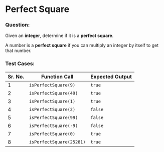 # Perfect Square

### Question:
Given an **integer**, determine if it is a **perfect square**.

A number is a **perfect square** if you can multiply an integer by itself to get that number.

### Test Cases:
| **Sr. No.** | **Function Call**        | **Expected Output** |
| ----------- | ------------------------ | ------------------- |
| 1           | `isPerfectSquare(9)`     | `true`              |
| 2           | `isPerfectSquare(49)`    | `true`              |
| 3           | `isPerfectSquare(1)`     | `true`              |
| 4           | `isPerfectSquare(2)`     | `false`             |
| 5           | `isPerfectSquare(99)`    | `false`             |
| 6           | `isPerfectSquare(-9)`    | `false`             |
| 7           | `isPerfectSquare(0)`     | `true`              |
| 8           | `isPerfectSquare(25281)` | `true`              |